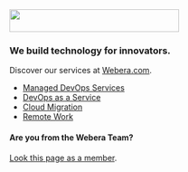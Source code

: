 <div>
    <img src="../../raw/main/profile/github.css.svg" width="300" height="40" alt="">
</div>

### We build technology for innovators.

Discover our services at [Webera.com](https://www.webera.com).
- [Managed DevOps Services](https://www.webera.com/managed-devops-services/)
- [DevOps as a Service](https://www.webera.com/devops_as_a_service/)
- [Cloud Migration](https://www.webera.com/cloud_migration/)
- [Remote Work](https://www.webera.com/remote-work/)

#### Are you from the Webera Team?
[Look this page as a member](https://github.com/wearewebera?view_as=member).
